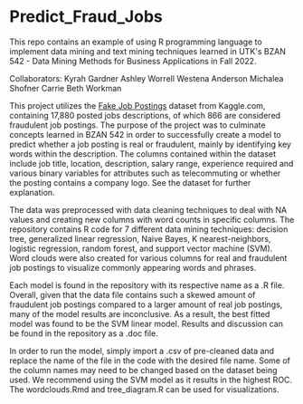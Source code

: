 # Predict_Fraud_Jobs

This repo contains an example of using R programming language to implement data mining and text mining techniques learned in UTK's BZAN 542 - Data Mining Methods for Business Applications in Fall 2022. 

Collaborators:
Kyrah Gardner
Ashley Worrell
Westena Anderson
Michalea Shofner
Carrie Beth Workman

This project utilizes the [Fake Job Postings](https://www.kaggle.com/datasets/shivamb/real-or-fake-fake-jobposting-prediction) dataset from Kaggle.com, containing 17,880 posted jobs descriptions, of which 866 are considered fraudulent job postings. The purpose of the project was to culminate concepts learned in BZAN 542 in order to successfully create a model to predict whether a job posting is real or fraudulent, mainly by identifying key words within the description. The columns contained within the dataset include job title, location, description, salary range, experience required and various binary variables for attributes such as telecommuting or whether the posting contains a company logo. See the dataset for further explanation.

The data was preprocessed with data cleaning techniques to deal with NA values and creating new columns with word counts in specific columns. The repository contains R code for 7 different data mining techniques: decision tree, generalized linear regression, Naive Bayes, K nearest-neighbors, logistic regression, random forest, and support vector machine (SVM). Word clouds were also created for various columns for real and fraudulent job postings to visualize commonly appearing words and phrases. 

Each model is found in the repository with its respective name as a .R file. Overall, given that the data file contains such a skewed amount of fraudulent job postings compared to a larger amount of real job postings, many of the model results are inconclusive. As a result, the best fitted model was found to be the SVM linear model. Results and discussion can be found in the repository as a .doc file.

In order to run the model, simply import a .csv of pre-cleaned data and replace the name of the file in the code with the desired file name. Some of the column names may need to be changed based on the dataset being used. We recommend using the SVM model as it results in the highest ROC. The wordclouds.Rmd and tree_diagram.R can be used for visualizations. 
